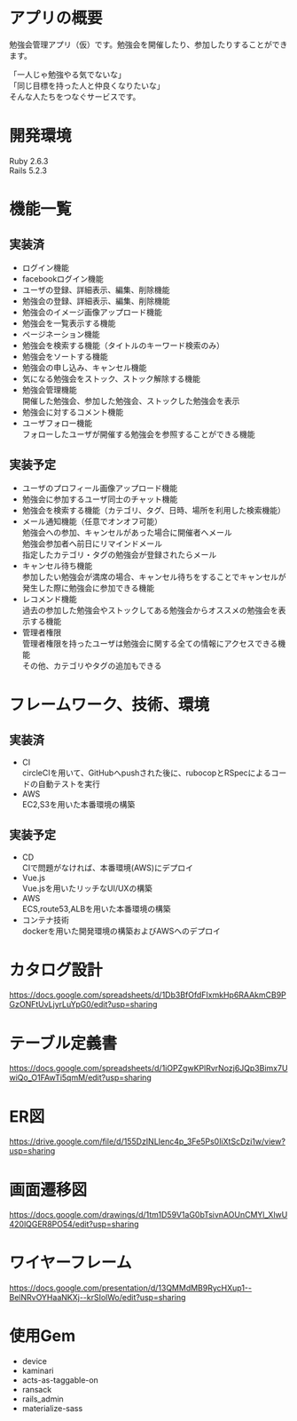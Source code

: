 # アプリの概要
勉強会管理アプリ（仮）です。勉強会を開催したり、参加したりすることができます。

「一人じゃ勉強やる気でないな」  
「同じ目標を持った人と仲良くなりたいな」  
そんな人たちをつなぐサービスです。

# 開発環境
Ruby 2.6.3  
Rails 5.2.3

# 機能一覧
## 実装済
* ログイン機能  
* facebookログイン機能  
* ユーザの登録、詳細表示、編集、削除機能  
* 勉強会の登録、詳細表示、編集、削除機能  
* 勉強会のイメージ画像アップロード機能  
* 勉強会を一覧表示する機能  
* ページネーション機能  
* 勉強会を検索する機能（タイトルのキーワード検索のみ）  
* 勉強会をソートする機能  
* 勉強会の申し込み、キャンセル機能  
* 気になる勉強会をストック、ストック解除する機能  
* 勉強会管理機能  
開催した勉強会、参加した勉強会、ストックした勉強会を表示
* 勉強会に対するコメント機能  
* ユーザフォロー機能  
フォローしたユーザが開催する勉強会を参照することができる機能
  
## 実装予定
* ユーザのプロフィール画像アップロード機能  
* 勉強会に参加するユーザ同士のチャット機能  
* 勉強会を検索する機能（カテゴリ、タグ、日時、場所を利用した検索機能）
* メール通知機能（任意でオンオフ可能）  
勉強会への参加、キャンセルがあった場合に開催者へメール  
勉強会参加者へ前日にリマインドメール  
指定したカテゴリ・タグの勉強会が登録されたらメール
* キャンセル待ち機能  
参加したい勉強会が満席の場合、キャンセル待ちをすることでキャンセルが発生した際に勉強会に参加できる機能
* レコメンド機能  
過去の参加した勉強会やストックしてある勉強会からオススメの勉強会を表示する機能
* 管理者権限  
管理者権限を持ったユーザは勉強会に関する全ての情報にアクセスできる機能  
その他、カテゴリやタグの追加もできる

# フレームワーク、技術、環境
## 実装済
* CI  
circleCIを用いて、GitHubへpushされた後に、rubocopとRSpecによるコードの自動テストを実行
* AWS  
EC2,S3を用いた本番環境の構築

## 実装予定
* CD  
CIで問題がなければ、本番環境(AWS)にデプロイ
* Vue.js  
Vue.jsを用いたリッチなUI/UXの構築
* AWS  
ECS,route53,ALBを用いた本番環境の構築
* コンテナ技術  
dockerを用いた開発環境の構築およびAWSへのデプロイ

# カタログ設計
https://docs.google.com/spreadsheets/d/1Db3BfOfdFIxmkHp6RAAkmCB9PGzONFtUvLjyrLuYpG0/edit?usp=sharing

# テーブル定義書
https://docs.google.com/spreadsheets/d/1iOPZgwKPlRvrNozj6JQp3Bimx7UwiQo_O1FAwTi5qmM/edit?usp=sharing

# ER図
https://drive.google.com/file/d/155DzINLIenc4p_3Fe5Ps0IiXtScDzi1w/view?usp=sharing

# 画面遷移図
https://docs.google.com/drawings/d/1tm1D59V1aG0bTsivnAOUnCMYl_XlwU420lQGER8PO54/edit?usp=sharing

# ワイヤーフレーム
https://docs.google.com/presentation/d/13QMMdMB9RycHXup1--BelNRvOYHaaNKXj--krSIolWo/edit?usp=sharing

# 使用Gem
* device
* kaminari
* acts-as-taggable-on
* ransack
* rails_admin
* materialize-sass
